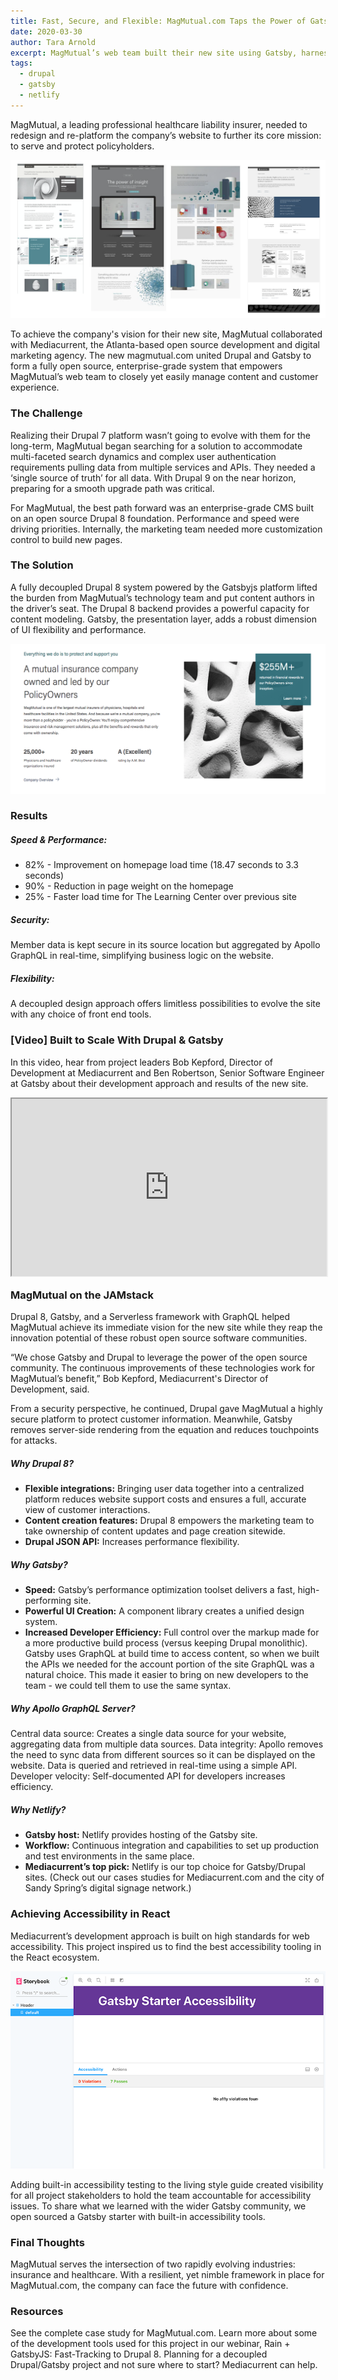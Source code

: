 ```yaml
---
title: Fast, Secure, and Flexible: MagMutual.com Taps the Power of Gatsby + Drupal 8
date: 2020-03-30
author: Tara Arnold
excerpt: MagMutual’s web team built their new site using Gatsby, harnessed to Drupal 8, to deliver easily managed content and customer experience, incredibly fast.
tags:
  - drupal
  - gatsby
  - netlify
---
```


MagMutual, a leading professional healthcare liability insurer, needed to redesign and re-platform the company’s website to further its core mission: to serve and protect policyholders.

![](./MagMutual_design_sm.png)

To achieve the company's vision for their new site, MagMutual collaborated with Mediacurrent, the Atlanta-based open source development and digital marketing agency. The new magmutual.com united Drupal and Gatsby to form a fully open source, enterprise-grade system that empowers MagMutual’s web team to closely yet easily manage content and customer experience.

### The Challenge
Realizing their Drupal 7 platform wasn’t going to evolve with them for the long-term, MagMutual began searching for a solution to accommodate multi-faceted search dynamics and complex user authentication requirements pulling data from multiple services and APIs. They needed a ‘single source of truth’ for all data. With Drupal 9 on the near horizon, preparing for a smooth upgrade path was critical.

For MagMutual, the best path forward was an enterprise-grade CMS built on an open source Drupal 8 foundation. Performance and speed were driving priorities. Internally, the marketing team needed more customization control to build new pages.

### The Solution
A fully decoupled Drupal 8 system powered by the Gatsbyjs platform lifted the burden from MagMutual’s technology team and put content authors in the driver’s seat. The Drupal 8 backend provides a powerful capacity for content modeling. Gatsby, the presentation layer, adds a robust dimension of UI flexibility and performance.

![ ](./MagMutual_mission.png)

### Results

##### _Speed & Performance:_
* 82% - Improvement on homepage load time (18.47 seconds to 3.3 seconds)
* 90% - Reduction in page weight on the homepage
* 25% - Faster load time for The Learning Center over previous site


##### _Security:_

Member data is kept secure in its source location but aggregated by Apollo GraphQL in real-time, simplifying business logic on the website.

##### _Flexibility:_
A decoupled design approach offers limitless possibilities to evolve the site with any choice of front end tools.

### [Video] Built to Scale With Drupal & Gatsby

In this video, hear from project leaders Bob Kepford, Director of Development at Mediacurrent and Ben Robertson, Senior Software Engineer at Gatsby about their development approach and results of the new site.

<div style="position: relative; display: block; max-width: 960px;"><div style="padding-top: 56.25%;"><iframe src="https://players.brightcove.net/1027729815001/befDVqJZ_default/index.html?videoId=6133184295001" allowfullscreen="" allow="encrypted-media" style="position: absolute; top: 0px; right: 0px; bottom: 0px; left: 0px; width: 100%; height: 100%;"></iframe></div></div>

### MagMutual on the JAMstack
Drupal 8, Gatsby, and a Serverless framework with GraphQL helped MagMutual achieve its immediate vision for the new site while they reap the innovation potential of these robust open source software communities.

“We chose Gatsby and Drupal to leverage the power of the open source community. The continuous improvements of these technologies work for MagMutual’s benefit,” Bob Kepford, Mediacurrent's Director of Development, said.

From a security perspective, he continued, Drupal gave MagMutual a highly secure platform to protect customer information. Meanwhile, Gatsby removes server-side rendering from the equation and reduces touchpoints for attacks.

##### Why Drupal 8?
* __Flexible integrations:__ Bringing user data together into a centralized platform reduces website support costs and ensures a full, accurate view of customer interactions.
* __Content creation features:__ Drupal 8 empowers the marketing team to take ownership of content updates and page creation sitewide.
* __Drupal JSON API:__ Increases performance flexibility.

##### Why Gatsby?
* __Speed:__ Gatsby’s performance optimization toolset delivers a fast, high-performing site.
* __Powerful UI Creation:__ A component library creates a unified design system.
* __Increased Developer Efficiency:__ Full control over the markup made for a more productive build process (versus keeping Drupal monolithic). Gatsby uses GraphQL at build time to access content, so when we built the APIs we needed for the account portion of the site GraphQL was a natural choice. This made it easier to bring on new developers to the team - we could tell them to use the same syntax.

##### Why Apollo GraphQL Server?
Central data source: Creates a single data source for your website, aggregating data from multiple data sources.
Data integrity: Apollo removes the need to sync data from different sources so it can be displayed on the website. Data is queried and retrieved in real-time using a simple API.
Developer velocity: Self-documented API for developers increases efficiency.

##### Why Netlify?
* __Gatsby host:__ Netlify provides hosting of the Gatsby site.
* __Workflow:__ Continuous integration and capabilities to set up production and test environments in the same place.
* __Mediacurrent’s top pick:__ Netlify is our top choice for Gatsby/Drupal sites. (Check out our cases studies for Mediacurrent.com and the city of Sandy Spring’s digital signage network.)

### Achieving Accessibility in React
Mediacurrent’s development approach is built on high standards for web accessibility. This project inspired us to find the best accessibility tooling in the React ecosystem.

![](./Gastby_a11y_web.png)

Adding built-in accessibility testing to the living style guide created visibility for all project stakeholders to hold the team accountable for accessibility issues. To share what we learned with the wider Gatsby community, we open sourced a Gatsby starter with built-in accessibility tools.

### Final Thoughts

MagMutual serves the intersection of two rapidly evolving industries: insurance and healthcare. With a resilient, yet nimble framework in place for MagMutual.com, the company can face the future with confidence.

### Resources
See the complete case study for MagMutual.com.
Learn more about some of the development tools used for this project in our webinar, Rain + GatsbyJS: Fast-Tracking to Drupal 8.
Planning for a decoupled Drupal/Gatsby project and not sure where to start? Mediacurrent can help.
